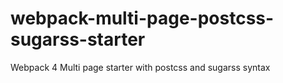 # webpack-multi-page-postcss-sugarss-starter
Webpack 4 Multi page starter with postcss and sugarss syntax
